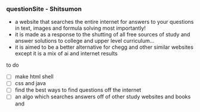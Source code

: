 ### **questionSite - Shitsumon**
  
- a website that searches the entire internet for answers to your questions in text, images and formula solving most importantly!  
- it is made as a response to the shutting of all free sources of study and answer solutions to college and upper level curriculum...  
- it is aimed to be a better alternative for chegg and other similar websites except it is a mix of ai and internet results

to do 
- [ ] make html shell
- [ ] css and java
- [ ] find the best ways to find questions off the internet
- [ ] an algo which searches answers off of other study websites and books and 

